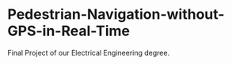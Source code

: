 # Pedestrian-Navigation-without-GPS-in-Real-Time
Final Project of our Electrical Engineering degree.
